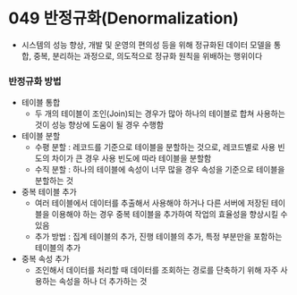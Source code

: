 # 049 반정규화(Denormalization)

- 시스템의 성능 향상, 개발 및 운영의 편의성 등을 위해 정규화된 데이터 모델을 통합, 중복, 분리하는 과정으로, 의도적으로 정규화 원칙을 위배하는 행위이다



### 반정규화 방법

- 테이블 통합
  - 두 개의 테이블이 조인(Join)되는 경우가 많아 하나의 테이블로 합쳐 사용하는 것이 성능 향상에 도움이 될 경우 수행함
- 테이블 분할
  - 수평 분할 : 레코드를 기준으로 테이블을 분할하는 것으로, 레코드별로 사용 빈도의 차이가 큰 경우 사용 빈도에 따라 테이블을 분할함
  - 수직 분할 : 하나의 테이블에 속성이 너무 많을 경우 속성을 기준으로 테이블을 분할하는 것
- 중복 테이블 추가
  - 여러 테이블에서 데이터를 추출해서 사용해야 하거나 다른 서버에 저장된 테이블을 이용해야 하는 경우 중복 테이블을 추가하여 작업의 효율성을 향상시킬 수 있음
  - 추가 방법 : 집계 테이블의 추가, 진행 테이블의 추가, 특정 부분만을 포함하는 테이블의 추가
- 중복 속성 추가
  - 조인해서 데이터를 처리할 때 데이터를 조회하는 경로를 단축하기 위해 자주 사용하는 속성을 하나 더 추가하는 것
